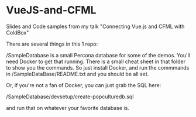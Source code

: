 # VueJS-and-CFML
Slides and Code samples from my talk "Connecting Vue.js and CFML with ColdBox"

There are several things in this 1 repo:

/SampleDatabase is a small Percona database for some of the demos.
You'll need Docker to get that running. There is a small cheat sheet in 
that folder to show you the commands.  So just install Docker, and run
the commmands in /SampleDataBase/README.txt and you should be all set.

Or, if you're not a fan of Docker, you can just grab the SQL here:

/SampleDatabase/devsetup/create-popculturedb.sql

and run that on whatever your favorite database is.

